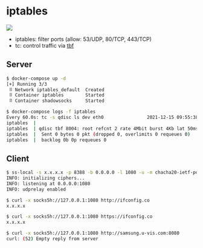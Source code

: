 iptables
========

![](https://badge.imagelayers.io/vimagick/iptables:latest.svg)

- iptables: filter ports (allow: 53/UDP, 80/TCP, 443/TCP)
- tc: control traffic via [tbf][1]

## Server

```bash
$ docker-compose up -d
[+] Running 3/3
 ⠿ Network iptables_default  Created
 ⠿ Container iptables        Started
 ⠿ Container shadowsocks     Started

$ docker-compose logs -f iptables
Every 60.0s: tc -s qdisc ls dev eth0                2021-12-15 09:55:38
iptables  |
iptables  | qdisc tbf 8004: root refcnt 2 rate 4Mbit burst 4Kb lat 50ms
iptables  |  Sent 0 bytes 0 pkt (dropped 0, overlimits 0 requeues 0)
iptables  |  backlog 0b 0p requeues 0
```

## Client

```bash
$ ss-local -s x.x.x.x -p 8388 -b 0.0.0.0 -l 1080 -u -m chacha20-ietf-poly1305 -k ieZaid9soh
INFO: initializing ciphers...
INFO: listening at 0.0.0.0:1080
INFO: udprelay enabled

$ curl -x socks5h://127.0.0.1:1080 http://ifconfig.co
x.x.x.x

$ curl -x socks5h://127.0.0.1:1080 https://ifconfig.co
x.x.x.x

$ curl -x socks5h://127.0.0.1:1080 http://samsung.u-vis.com:8080
curl: (52) Empty reply from server
```

[1]: http://linux.die.net/man/8/tc-tbf
